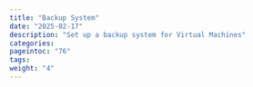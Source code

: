 ```yaml
---
title: "Backup System"
date: "2025-02-17"
description: "Set up a backup system for Virtual Machines"
categories:
pageintoc: "76"
tags:
weight: "4"
---
```


<a id="backup-system-configuration"></a>

<!--# Virtual Machine Backups -->
